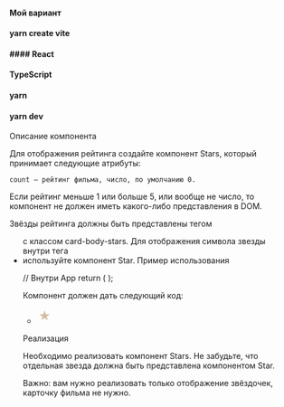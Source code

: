 #### Мой вариант
#### yarn create vite
#### #### React
#### TypeScript

#### yarn
#### yarn dev

Описание компонента

Для отображения рейтинга создайте компонент Stars, который принимает следующие атрибуты:

    count — рейтинг фильма, число, по умолчанию 0.

Если рейтинг меньше 1 или больше 5, или вообще не число, то компонент не должен иметь какого-либо представления в DOM.

Звёзды рейтинга должны быть представлены тегом <ul> с классом card-body-stars. Для отображения символа звезды внутри тега <li> используйте компонент Star.
Пример использования

// Внутри App
return (
    <Stars count={1}/>
);

Компонент должен дать следующий код:

<ul class="card-body-stars u-clearfix">
    <li>
        <svg fill="#D3BCA2" height="28" viewBox="0 0 18 18" width="28" xmlns="http://www.w3.org/2000/svg">
            <path d="M9 11.3l3.71 2.7-1.42-4.36L15 7h-4.55L9 2.5 7.55 7H3l3.71 2.64L5.29 14z"/>
            <path d="M0 0h18v18H0z" fill="none"/>
        </svg>
    </li>
</ul>

Реализация

Необходимо реализовать компонент Stars. Не забудьте, что отдельная звезда должна быть представлена компонентом Star.

Важно: вам нужно реализовать только отображение звёздочек, карточку фильма не нужно.